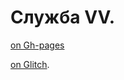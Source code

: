 # Служба VV.

[on Gh-pages](https://woodsleaf.github.io/vashgruznash-glitch/)

[on Glitch](https://catkin-aback-art.glitch.me/).